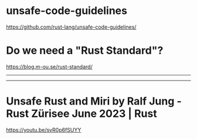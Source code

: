 # unsafe-code-guidelines

https://github.com/rust-lang/unsafe-code-guidelines/

# Do we need a "Rust Standard"?

https://blog.m-ou.se/rust-standard/

<hr>

<hr>

# Unsafe Rust and Miri by Ralf Jung - Rust Zürisee June 2023 | Rust

https://youtu.be/svR0p6fSUYY
